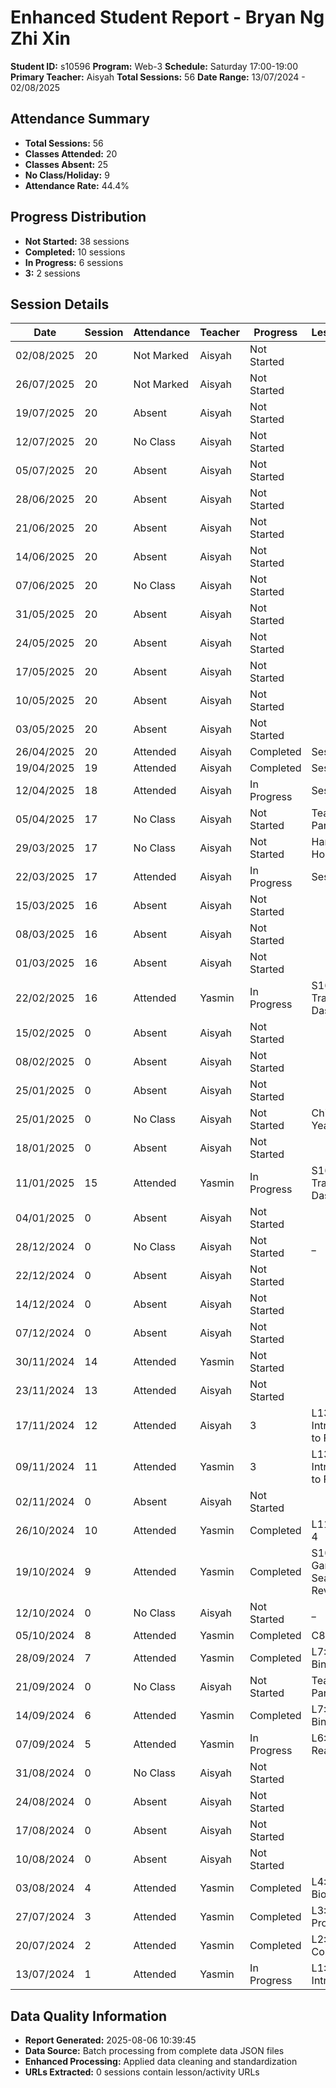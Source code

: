 # Enhanced Student Report - Bryan Ng Zhi Xin

**Student ID:** s10596
**Program:** Web-3
**Schedule:** Saturday 17:00-19:00
**Primary Teacher:** Aisyah
**Total Sessions:** 56
**Date Range:** 13/07/2024 - 02/08/2025

## Attendance Summary

- **Total Sessions:** 56
- **Classes Attended:** 20
- **Classes Absent:** 25
- **No Class/Holiday:** 9
- **Attendance Rate:** 44.4%

## Progress Distribution

- **Not Started:** 38 sessions
- **Completed:** 10 sessions
- **In Progress:** 6 sessions
- **3:** 2 sessions

## Session Details

| Date | Session | Attendance | Teacher | Progress | Lesson/Topic |
|------|---------|------------|---------|----------|---------------|
| 02/08/2025 | 20 | Not Marked | Aisyah | Not Started |  |
| 26/07/2025 | 20 | Not Marked | Aisyah | Not Started |  |
| 19/07/2025 | 20 | Absent | Aisyah | Not Started |  |
| 12/07/2025 | 20 | No Class | Aisyah | Not Started |  |
| 05/07/2025 | 20 | Absent | Aisyah | Not Started |  |
| 28/06/2025 | 20 | Absent | Aisyah | Not Started |  |
| 21/06/2025 | 20 | Absent | Aisyah | Not Started |  |
| 14/06/2025 | 20 | Absent | Aisyah | Not Started |  |
| 07/06/2025 | 20 | No Class | Aisyah | Not Started |  |
| 31/05/2025 | 20 | Absent | Aisyah | Not Started |  |
| 24/05/2025 | 20 | Absent | Aisyah | Not Started |  |
| 17/05/2025 | 20 | Absent | Aisyah | Not Started |  |
| 10/05/2025 | 20 | Absent | Aisyah | Not Started |  |
| 03/05/2025 | 20 | Absent | Aisyah | Not Started |  |
| 26/04/2025 | 20 | Attended | Aisyah | Completed | Session 1: |
| 19/04/2025 | 19 | Attended | Aisyah | Completed | Session 1: |
| 12/04/2025 | 18 | Attended | Aisyah | In Progress | Session 1: |
| 05/04/2025 | 17 | No Class | Aisyah | Not Started | Teacher Parent Day |
| 29/03/2025 | 17 | No Class | Aisyah | Not Started | Hari Raya Holiday |
| 22/03/2025 | 17 | Attended | Aisyah | In Progress | Session 1: |
| 15/03/2025 | 16 | Absent | Aisyah | Not Started |  |
| 08/03/2025 | 16 | Absent | Aisyah | Not Started |  |
| 01/03/2025 | 16 | Absent | Aisyah | Not Started |  |
| 22/02/2025 | 16 | Attended | Yasmin | In Progress | S16: Mood Tracker + My Dashboard |
| 15/02/2025 | 0 | Absent | Aisyah | Not Started |  |
| 08/02/2025 | 0 | Absent | Aisyah | Not Started |  |
| 25/01/2025 | 0 | Absent | Aisyah | Not Started |  |
| 25/01/2025 | 0 | No Class | Aisyah | Not Started | Chinese New Year Holiday |
| 18/01/2025 | 0 | Absent | Aisyah | Not Started |  |
| 11/01/2025 | 15 | Attended | Yasmin | In Progress | S16: Mood Tracker + My Dashboard |
| 04/01/2025 | 0 | Absent | Aisyah | Not Started |  |
| 28/12/2024 | 0 | No Class | Aisyah | Not Started | _ |
| 22/12/2024 | 0 | Absent | Aisyah | Not Started |  |
| 14/12/2024 | 0 | Absent | Aisyah | Not Started |  |
| 07/12/2024 | 0 | Absent | Aisyah | Not Started |  |
| 30/11/2024 | 14 | Attended | Yasmin | Not Started |  |
| 23/11/2024 | 13 | Attended | Aisyah | Not Started |  |
| 17/11/2024 | 12 | Attended | Aisyah | 3 | L13: Introduction to Firebase |
| 09/11/2024 | 11 | Attended | Yasmin | 3 | L13: Introduction to Firebase |
| 02/11/2024 | 0 | Absent | Aisyah | Not Started |  |
| 26/10/2024 | 10 | Attended | Yasmin | Completed | L11: Mini app 4 |
| 19/10/2024 | 9 | Attended | Yasmin | Completed | S10: Steam Game Searcher + Revision API |
| 12/10/2024 | 0 | No Class | Aisyah | Not Started | _ |
| 05/10/2024 | 8 | Attended | Yasmin | Completed | C8:Svelte Kit |
| 28/09/2024 | 7 | Attended | Yasmin | Completed | L7: Data Binding |
| 21/09/2024 | 0 | No Class | Aisyah | Not Started | Teacher Parent Day |
| 14/09/2024 | 6 | Attended | Yasmin | Completed | L7: Data Binding |
| 07/09/2024 | 5 | Attended | Yasmin | In Progress | L6: Svelte Reactivity |
| 31/08/2024 | 0 | No Class | Aisyah | Not Started |  |
| 24/08/2024 | 0 | Absent | Aisyah | Not Started |  |
| 17/08/2024 | 0 | Absent | Aisyah | Not Started |  |
| 10/08/2024 | 0 | Absent | Aisyah | Not Started |  |
| 03/08/2024 | 4 | Attended | Yasmin | Completed | L4: My Biography |
| 27/07/2024 | 3 | Attended | Yasmin | Completed | L3: Svelte Props |
| 20/07/2024 | 2 | Attended | Yasmin | Completed | L2: Svelte: Components |
| 13/07/2024 | 1 | Attended | Yasmin | In Progress | L1: Introduction |

## Data Quality Information

- **Report Generated:** 2025-08-06 10:39:45
- **Data Source:** Batch processing from complete data JSON files
- **Enhanced Processing:** Applied data cleaning and standardization
- **URLs Extracted:** 0 sessions contain lesson/activity URLs

